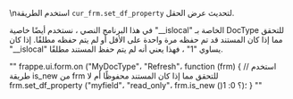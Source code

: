 \nاستخدم الطريقة `cur_frm.set_df_property` لتحديث عرض الحقل.

في هذا البرنامج النصي ، نستخدم أيضًا خاصية "__islocal" الخاصة بـ DocType للتحقق مما إذا كان المستند قد تم حفظه مرة واحدة على الأقل أو لم يتم حفظه مطلقًا. إذا كان "__islocal" يساوي "1" ، فهذا يعني أنه لم يتم حفظ المستند مطلقًا.

""
frappe.ui.form.on ("MyDocType"، "Refresh"، function (frm) {
    // استخدم طريقة is_new من frm للتحقق مما إذا كان المستند محفوظًا أم لا
    frm.set_df_property ("myfield"، "read_only"، frm.is_new ()؟ 0: 1)؛
}
""